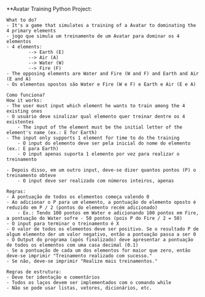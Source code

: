 **Avatar Training Python Project:

    What to do?
    - It's a game that simulates a training of a Avatar to dominating the 4 primary elements
    - jogo que simula um treinamento de um Avatar para dominar os 4 elementos
    - 4 elements:
            --> Earth (E)
            --> Air (A)
            --> Water (W)
            --> Fire (F)
    - The opposing elements are Water and Fire (W and F) and Earth and Air (E and A)
    - Os elementos opostos são Water e Fire (W e F) e Earth e Air (E e A)

    Como funciona?
    How it works:
    - The user must input which element he wants to train among the 4 existing ones
    - O usuário deve sinalizar qual elemento quer treinar dentre os 4 existentes
    	- The input of the element must be the initial letter of the element's name (ex.: E for Earth)
	- The input only supports 1 element for time to do the training
    	- O input do elemento deve ser pela inicial do nome do elemento (ex.: E para Earth)
        - O input apenas suporta 1 elemento por vez para realizar o treinamento

    - Depois disso, em um outro input, deve-se dizer quantos pontos (P) o treinamento obteve
        - O input deve ser realizado com números inteiros, apenas

    Regras:
    - A pontuação de todos os elementos começa valendo 0
    - Ao adicionar o P para um elemento, a pontuação do elemento oposto é reduzido em P / 2 (pontos do elemento recém adicionado)
        - Ex.: Tendo 100 pontos em Water e adicionando 100 pontos em Fire, a pontuação do Water sofre - 50 pontos (pois P do Fire / 2 = 50)
    - O input para terminar o treinamento é X
    - O valor de todos os elementos deve ser positivo. Se o resultado P de algum elemento der um valor negativo, então a pontuação passa a ser 0
    - O Output do programa (após finalizado) deve apresentar a pontuação de todos os elementos com uma casa decimal (0.1)
    - Se a pontuação de cada um dos elementos for maior que zero, então deve-se imprimir "Treinamento realizado com sucesso."
    - Se não, deve-se imprimir "Realize mais treinamentos."

    Regras de estrutura:
    - Deve ter identação e comentários
    - Todos os laços devem ser implementados com o comando while
    - Não se pode usar listas, vetores, dicionários, etc.
